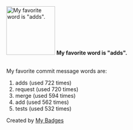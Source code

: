 <img src="https://my-badges.github.io/my-badges/favorite-word.png" alt="My favorite word is &quot;adds&quot;." title="My favorite word is &quot;adds&quot;." width="128">
<strong>My favorite word is &quot;adds&quot;.</strong>
<br><br>

My favorite commit message words are:

1. adds (used 722 times)
2. request (used 720 times)
3. merge (used 594 times)
4. add (used 562 times)
5. tests (used 532 times)


Created by <a href="https://github.com/my-badges/my-badges">My Badges</a>